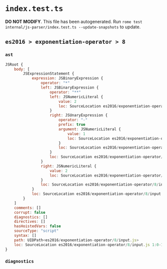# `index.test.ts`

**DO NOT MODIFY**. This file has been autogenerated. Run `rome test internal/js-parser/index.test.ts --update-snapshots` to update.

## `es2016 > exponentiation-operator > 8`

### `ast`

```javascript
JSRoot {
	body: [
		JSExpressionStatement {
			expression: JSBinaryExpression {
				operator: "*"
				left: JSBinaryExpression {
					operator: "**"
					left: JSNumericLiteral {
						value: 2
						loc: SourceLocation es2016/exponentiation-operator/8/input.js 1:0-1:1
					}
					right: JSUnaryExpression {
						operator: "-"
						prefix: true
						argument: JSNumericLiteral {
							value: 1
							loc: SourceLocation es2016/exponentiation-operator/8/input.js 1:6-1:7
						}
						loc: SourceLocation es2016/exponentiation-operator/8/input.js 1:5-1:7
					}
					loc: SourceLocation es2016/exponentiation-operator/8/input.js 1:0-1:7
				}
				right: JSNumericLiteral {
					value: 2
					loc: SourceLocation es2016/exponentiation-operator/8/input.js 1:10-1:11
				}
				loc: SourceLocation es2016/exponentiation-operator/8/input.js 1:0-1:11
			}
			loc: SourceLocation es2016/exponentiation-operator/8/input.js 1:0-1:11
		}
	]
	comments: []
	corrupt: false
	diagnostics: []
	directives: []
	hasHoistedVars: false
	sourceType: "script"
	syntax: []
	path: UIDPath<es2016/exponentiation-operator/8/input.js>
	loc: SourceLocation es2016/exponentiation-operator/8/input.js 1:0-1:11
}
```

### `diagnostics`

```

```

